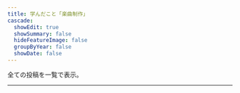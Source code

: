 ```yaml
---
title: 学んだこと「楽曲制作」
cascade:
  showEdit: true
  showSummary: false
  hideFeatureImage: false
  groupByYear: false
  showDate: false
---
```


全ての投稿を一覧で表示。



---
